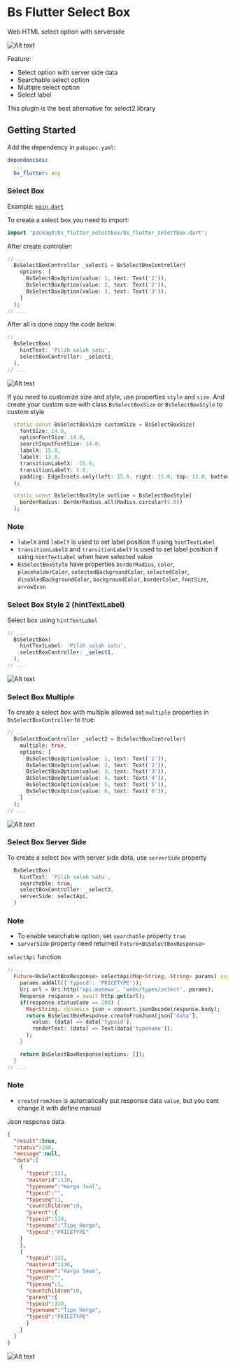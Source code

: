 # Bs Flutter Select Box

Web HTML select option with serverside

![Alt text](https://raw.githubusercontent.com/kholifanalfon/bs_flutter_selectbox/main/screenshot/general.png "Bs Select Box")

Feature:
- Select option with server side data
- Searchable select option
- Multiple select option
- Select label

This plugin is the best alternative for select2 library

## Getting Started
Add the dependency in `pubspec.yaml`:

```yaml
dependencies:
  ...
  bs_flutter: any
```

### Select Box
Example: [`main.dart`](https://github.com/kholifanalfon/bs_flutter/blob/main/example/lib/main.dart)

To create a select box you need to import:

```dart
import 'package:bs_flutter_selectbox/bs_flutter_selectbox.dart';
```

After create controller:

```dart
// ...
  BsSelectBoxController _select1 = BsSelectBoxController(
    options: [
      BsSelectBoxOption(value: 1, text: Text('1')),
      BsSelectBoxOption(value: 2, text: Text('2')),
      BsSelectBoxOption(value: 3, text: Text('3')),
    ]
  );
// ...
```

After all is done copy the code below:

```dart
// ...
  BsSelectBox(
    hintText: 'Pilih salah satu',
    selectBoxController: _select1,
  ),
// ...
```

![Alt text](https://raw.githubusercontent.com/kholifanalfon/bs_flutter_selectbox/main/screenshot/select.png "Normal Select Box")


If you need to customize size and style, use properties `style` and `size`. And create your custom size with class `BsSelectBoxSize` or `BsSelectBoxStyle` to custom style

```dart
  static const BsSelectBoxSize customSize = BsSelectBoxSize(
    fontSize: 14.0,
    optionFontSize: 14.0,
    searchInputFontSize: 14.0,
    labelX: 15.0,
    labelY: 13.0,
    transitionLabelX: -15.0,
    transitionLabelY: 5.0,
    padding: EdgeInsets.only(left: 15.0, right: 15.0, top: 12.0, bottom: 12.0)
  );
```

```dart
  static const BsSelectBoxStyle outline = BsSelectBoxStyle(
    borderRadius: BorderRadius.all(Radius.circular(5.0))
  );
```

### Note
- `labelX` and `labelY` is used to set label position if using `hintTextLabel`
- `transitionLabelX` and `transitionLabelY` is used to set label position if using `hintTextLabel` when have selected value
- `BsSelectBoxStyle` have properties `borderRadius`, `color`, `placeholderColor`, `selectedBackgroundColor`, `selectedColor`, `disabledBackgroundColor`, `backgroundColor`, `borderColor`, `fontSize`, `arrowIcon`

### Select Box Style 2 (hintTextLabel)

Select box using `hintTextLabel`
```dart
// ...
  BsSelectBox(
    hintTextLabel: 'Pilih salah satu',
    selectBoxController: _select1,
  ),
// ...
```

![Alt text](https://raw.githubusercontent.com/kholifanalfon/bs_flutter_selectbox/main/screenshot/selectbox2.png "Label Hint Text Select Box")

### Select Box Multiple

To create a select box with multiple allowed set `multiple` properties in `BsSelectBoxController` to true:

```dart
// ...
  BsSelectBoxController _select2 = BsSelectBoxController(
    multiple: true,
    options: [
      BsSelectBoxOption(value: 1, text: Text('1')),
      BsSelectBoxOption(value: 2, text: Text('2')),
      BsSelectBoxOption(value: 3, text: Text('3')),
      BsSelectBoxOption(value: 4, text: Text('4')),
      BsSelectBoxOption(value: 5, text: Text('5')),
      BsSelectBoxOption(value: 6, text: Text('6')),
    ]
  );
// ...
```

![Alt text](https://raw.githubusercontent.com/kholifanalfon/bs_flutter_selectbox/main/screenshot/selectbox3.png "Multiple Select Box")

### Select Box Server Side

To create a select box with server side data, use `serverSide` property 

```dart
  BsSelectBox(
    hintText: 'Pilih salah satu',
    searchable: true,
    selectBoxController: _select3,
    serverSide: selectApi,
  )
```

### Note
- To enable searchable option, set `searchable` property `true`
- `serverSide` property need returned `Future<BsSelectBoxResponse>`

`selectApi` function
```dart
// ...
  Future<BsSelectBoxResponse> selectApi(Map<String, String> params) async {
    params.addAll({'typecd': 'PRICETYPE'});
    Uri url = Uri.http('api.mosewa', 'webs/types/select', params);
    Response response = await http.get(url);
    if(response.statusCode == 200) {
      Map<String, dynamic> json = convert.jsonDecode(response.body);
      return BsSelectBoxResponse.createFromJson(json['data'],
        value: (data) => data['typeid'],
        renderText: (data) => Text(data['typename']),
      );
    }

    return BsSelectBoxResponse(options: []);
  }
// ...
```

### Note
- `createFromJson` is automatically put response data `value`, but you cant change it with define manual

Json response data
```json
{
  "result":true,
  "status":200,
  "message":null,
  "data":[
    {
      "typeid":131,
      "masterid":130,
      "typename":"Harga Jual",
      "typecd":"",
      "typeseq":1,
      "countchildren":0,
      "parent":{
      "typeid":130,
      "typename":"Tipe Harga",
      "typecd":"PRICETYPE"
    }
    },
    {
      "typeid":132,
      "masterid":130,
      "typename":"Harga Sewa",
      "typecd":"",
      "typeseq":1,
      "countchildren":0,
      "parent":{
      "typeid":130,
      "typename":"Tipe Harga",
      "typecd":"PRICETYPE"
      }
    }
  ]
}
```

![Alt text](https://raw.githubusercontent.com/kholifanalfon/bs_flutter_selectbox/main/screenshot/selectbox4.png "Server Side Select Box")